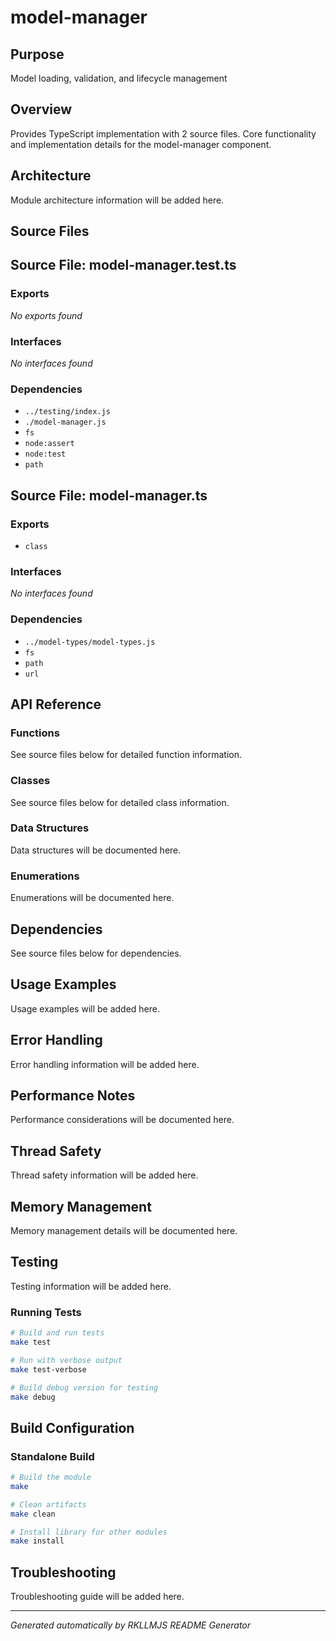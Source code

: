 # model-manager

## Purpose
Model loading, validation, and lifecycle management

## Overview
Provides TypeScript implementation with 2 source files. Core functionality and implementation details for the model-manager component.

## Architecture
Module architecture information will be added here.

## Source Files
## Source File: model-manager.test.ts

### Exports
*No exports found*

### Interfaces
*No interfaces found*

### Dependencies
- `../testing/index.js`
- `./model-manager.js`
- `fs`
- `node:assert`
- `node:test`
- `path`

## Source File: model-manager.ts

### Exports
- `class`

### Interfaces
*No interfaces found*

### Dependencies
- `../model-types/model-types.js`
- `fs`
- `path`
- `url`


## API Reference

### Functions
See source files below for detailed function information.

### Classes
See source files below for detailed class information.

### Data Structures
Data structures will be documented here.

### Enumerations
Enumerations will be documented here.

## Dependencies
See source files below for dependencies.

## Usage Examples
Usage examples will be added here.

## Error Handling
Error handling information will be added here.

## Performance Notes
Performance considerations will be documented here.

## Thread Safety
Thread safety information will be added here.

## Memory Management
Memory management details will be documented here.

## Testing
Testing information will be added here.

### Running Tests
```bash
# Build and run tests
make test

# Run with verbose output
make test-verbose

# Build debug version for testing
make debug
```

## Build Configuration

### Standalone Build
```bash
# Build the module
make

# Clean artifacts
make clean

# Install library for other modules
make install
```

## Troubleshooting
Troubleshooting guide will be added here.

---
*Generated automatically by RKLLMJS README Generator*
